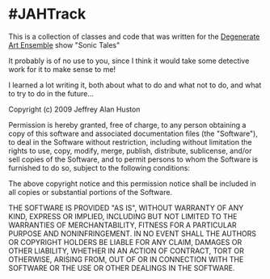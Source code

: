 #JAHTrack
=========

This is a collection of classes and code that was written for the [Degenerate Art Ensemble](http://www.degenerateartensemble.com) show "Sonic Tales"



It probably is of no use to you, since I think it would take some detective work for it to make sense to me!

I learned a lot writing it, both about what to do and what not to do, and what to try to do in the future...

Copyright (c) 2009 Jeffrey Alan Huston

Permission is hereby granted, free of charge, to any person obtaining
a copy of this software and associated documentation files (the
"Software"), to deal in the Software without restriction, including
without limitation the rights to use, copy, modify, merge, publish,
distribute, sublicense, and/or sell copies of the Software, and to
permit persons to whom the Software is furnished to do so, subject to
the following conditions:

The above copyright notice and this permission notice shall be
included in all copies or substantial portions of the Software.

THE SOFTWARE IS PROVIDED "AS IS", WITHOUT WARRANTY OF ANY KIND,
EXPRESS OR IMPLIED, INCLUDING BUT NOT LIMITED TO THE WARRANTIES OF
MERCHANTABILITY, FITNESS FOR A PARTICULAR PURPOSE AND
NONINFRINGEMENT. IN NO EVENT SHALL THE AUTHORS OR COPYRIGHT HOLDERS BE
LIABLE FOR ANY CLAIM, DAMAGES OR OTHER LIABILITY, WHETHER IN AN ACTION
OF CONTRACT, TORT OR OTHERWISE, ARISING FROM, OUT OF OR IN CONNECTION
WITH THE SOFTWARE OR THE USE OR OTHER DEALINGS IN THE SOFTWARE.

